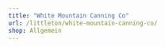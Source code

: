 ```yaml
---
title: "White Mountain Canning Co"
url: /littleton/white-mountain-canning-co/
shop: Allgemein
---
```

